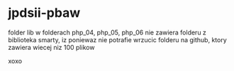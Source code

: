 # jpdsii-pbaw
folder lib w folderach php_04, php_05, php_06 nie zawiera folderu z biblioteka smarty, iz poniewaz nie potrafie wrzucic folderu na github, ktory zawiera wiecej niz 100 plikow

xoxo
